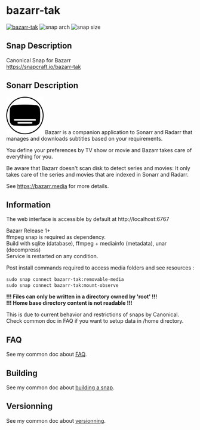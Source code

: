 # bazarr-tak

[![bazarr-tak](https://snapcraft.io/bazarr-tak/badge.svg)](https://snapcraft.io/bazarr-tak)
![snap arch](https://badgen.net/snapcraft/architecture/bazarr-tak)
![snap size](https://badgen.net/snapcraft/size/bazarr-tak/amd64/stable)

## Snap Description
Canonical Snap for Bazarr \
https://snapcraft.io/bazarr-tak

## Sonarr Description
<img src="/icon.png" width="100">
Bazarr is a companion application to Sonarr and Radarr that manages and downloads subtitles based on your requirements.

You define your preferences by TV show or movie and Bazarr takes care of everything for you.

Be aware that Bazarr doesn't scan disk to detect series and movies: It only takes care of the series and movies that are indexed in Sonarr and Radarr.

See https://bazarr.media for more details.

## Information
The web interface is accessible by default at http://localhost:6767

Bazarr Release 1+\
ffmpeg snap is required as dependency.\
Build with sqlite (database), ffmpeg + mediainfo (metadata), unar (decompress)\
Service is restarted on any condition.

Post install commands required to access media folders and see resources :
```
sudo snap connect bazarr-tak:removable-media
sudo snap connect bazarr-tak:mount-observe
```

**!!! Files can only be written in a directory owned by 'root' !!!**\
**!!! Home base directory content is not readable !!!**

This is due to current behavior and restrictions of snaps by Canonical.\
Check common doc in FAQ if you want to setup data in /home directory.

## FAQ
See my common doc about [FAQ](https://github.com/TehAppKiller/Snapcraft-common-doc/tree/main#FAQ).

## Building
See my common doc about [building a snap](https://github.com/TehAppKiller/Snapcraft-common-doc/tree/main#Building).
## Versionning
See my common doc about [versionning](https://github.com/TehAppKiller/Snapcraft-common-doc/tree/main#Versionning).
